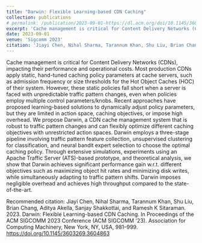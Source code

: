 ```yaml
---
title: "Darwin: Flexible Learning-based CDN Caching"
collection: publications
# permalink: /publication/2023-09-01-https://dl.acm.org/doi/10.1145/3603269.3604863
excerpt: 'Cache management is critical for Content Delivery Networks (CDNs), impacting their performance and operational costs. Most production CDNs apply static, hand-tuned caching policy parameters at cache servers, such as admission frequency or size thresholds for the Hot Object Caches (HOC) of their system. However, these static policies fall short when a server is faced with unpredictable traffic pattern changes, even when policies employ multiple control parameters/knobs. Recent approaches have proposed learning-based solutions to dynamically adjust policy parameters, but they are limited in action space, caching objectives, or impose high overhead. We propose Darwin, a CDN cache management system that is robust to traffic pattern changes and can flexibly optimize different caching objectives with unrestricted action spaces. Darwin employs a three-stage pipeline involving traffic pattern feature collection, unsupervised clustering for classification, and neural bandit expert selection to choose the optimal caching policy. Through extensive simulations, experiments using an Apache Traffic Server (ATS)-based prototype, and theoretical analysis, we show that Darwin achieves significant performance gain w.r.t. different objectives such as maximizing object hit rates and minimizing disk writes, while simultaneously adapting to traffic pattern shifts. Darwin imposes negligible overhead and achieves high throughput compared to the state-of-the-art.'
date: 2023-09-01
venue: 'Sigcomm 2023'
citation: 'Jiayi Chen, Nihal Sharma, Tarannum Khan, Shu Liu, Brian Chang, Aditya Akella, Sanjay Shakkottai, and Ramesh K Sitaraman. 2023. Darwin: Flexible Learning-based CDN Caching. In Proceedings of the ACM SIGCOMM 2023 Conference (ACM SIGCOMM &apos;23). Association for Computing Machinery, New York, NY, USA, 981–999. https://doi.org/10.1145/3603269.3604863'
---
```

Cache management is critical for Content Delivery Networks (CDNs), impacting their performance and operational costs. Most production CDNs apply static, hand-tuned caching policy parameters at cache servers, such as admission frequency or size thresholds for the Hot Object Caches (HOC) of their system. However, these static policies fall short when a server is faced with unpredictable traffic pattern changes, even when policies employ multiple control parameters/knobs. Recent approaches have proposed learning-based solutions to dynamically adjust policy parameters, but they are limited in action space, caching objectives, or impose high overhead. We propose Darwin, a CDN cache management system that is robust to traffic pattern changes and can flexibly optimize different caching objectives with unrestricted action spaces. Darwin employs a three-stage pipeline involving traffic pattern feature collection, unsupervised clustering for classification, and neural bandit expert selection to choose the optimal caching policy. Through extensive simulations, experiments using an Apache Traffic Server (ATS)-based prototype, and theoretical analysis, we show that Darwin achieves significant performance gain w.r.t. different objectives such as maximizing object hit rates and minimizing disk writes, while simultaneously adapting to traffic pattern shifts. Darwin imposes negligible overhead and achieves high throughput compared to the state-of-the-art.

Recommended citation: Jiayi Chen, Nihal Sharma, Tarannum Khan, Shu Liu, Brian Chang, Aditya Akella, Sanjay Shakkottai, and Ramesh K Sitaraman. 2023. Darwin: Flexible Learning-based CDN Caching. In Proceedings of the ACM SIGCOMM 2023 Conference (ACM SIGCOMM &apos;23). Association for Computing Machinery, New York, NY, USA, 981–999. https://doi.org/10.1145/3603269.3604863